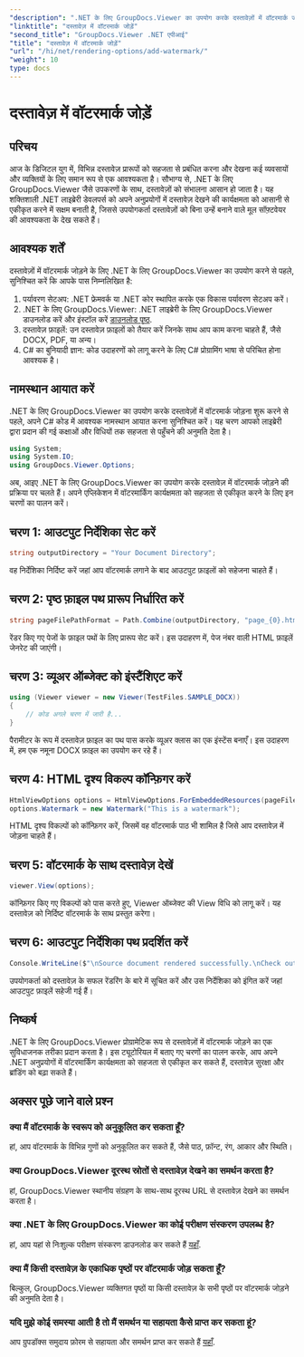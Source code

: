 ```yaml
---
"description": ".NET के लिए GroupDocs.Viewer का उपयोग करके दस्तावेज़ों में वॉटरमार्क जोड़ना सीखें। इस आसान-से-अनुसरण ट्यूटोरियल के साथ दस्तावेज़ सुरक्षा और ब्रांडिंग बढ़ाएँ।"
"linktitle": "दस्तावेज़ में वॉटरमार्क जोड़ें"
"second_title": "GroupDocs.Viewer .NET एपीआई"
"title": "दस्तावेज़ में वॉटरमार्क जोड़ें"
"url": "/hi/net/rendering-options/add-watermark/"
"weight": 10
type: docs
---
```

# दस्तावेज़ में वॉटरमार्क जोड़ें

## परिचय
आज के डिजिटल युग में, विभिन्न दस्तावेज़ प्रारूपों को सहजता से प्रबंधित करना और देखना कई व्यवसायों और व्यक्तियों के लिए समान रूप से एक आवश्यकता है। सौभाग्य से, .NET के लिए GroupDocs.Viewer जैसे उपकरणों के साथ, दस्तावेज़ों को संभालना आसान हो जाता है। यह शक्तिशाली .NET लाइब्रेरी डेवलपर्स को अपने अनुप्रयोगों में दस्तावेज़ देखने की कार्यक्षमता को आसानी से एकीकृत करने में सक्षम बनाती है, जिससे उपयोगकर्ता दस्तावेज़ों को बिना उन्हें बनाने वाले मूल सॉफ़्टवेयर की आवश्यकता के देख सकते हैं।
## आवश्यक शर्तें
दस्तावेज़ों में वॉटरमार्क जोड़ने के लिए .NET के लिए GroupDocs.Viewer का उपयोग करने से पहले, सुनिश्चित करें कि आपके पास निम्नलिखित है:
1. पर्यावरण सेटअप: .NET फ्रेमवर्क या .NET कोर स्थापित करके एक विकास पर्यावरण सेटअप करें।
2. .NET के लिए GroupDocs.Viewer: .NET लाइब्रेरी के लिए GroupDocs.Viewer डाउनलोड करें और इंस्टॉल करें [डाउनलोड पृष्ठ](https://releases.groupdocs.com/viewer/net/).
3. दस्तावेज़ फ़ाइलें: उन दस्तावेज़ फ़ाइलों को तैयार करें जिनके साथ आप काम करना चाहते हैं, जैसे DOCX, PDF, या अन्य।
4. C# का बुनियादी ज्ञान: कोड उदाहरणों को लागू करने के लिए C# प्रोग्रामिंग भाषा से परिचित होना आवश्यक है।

## नामस्थान आयात करें
.NET के लिए GroupDocs.Viewer का उपयोग करके दस्तावेज़ों में वॉटरमार्क जोड़ना शुरू करने से पहले, अपने C# कोड में आवश्यक नामस्थान आयात करना सुनिश्चित करें। यह चरण आपको लाइब्रेरी द्वारा प्रदान की गई कक्षाओं और विधियों तक सहजता से पहुँचने की अनुमति देता है।

```csharp
using System;
using System.IO;
using GroupDocs.Viewer.Options;
```

अब, आइए .NET के लिए GroupDocs.Viewer का उपयोग करके दस्तावेज़ में वॉटरमार्क जोड़ने की प्रक्रिया पर चलते हैं। अपने एप्लिकेशन में वॉटरमार्किंग कार्यक्षमता को सहजता से एकीकृत करने के लिए इन चरणों का पालन करें।
## चरण 1: आउटपुट निर्देशिका सेट करें
```csharp
string outputDirectory = "Your Document Directory";
```
वह निर्देशिका निर्दिष्ट करें जहां आप वॉटरमार्क लगाने के बाद आउटपुट फ़ाइलों को सहेजना चाहते हैं।
## चरण 2: पृष्ठ फ़ाइल पथ प्रारूप निर्धारित करें
```csharp
string pageFilePathFormat = Path.Combine(outputDirectory, "page_{0}.html");
```
रेंडर किए गए पेजों के फ़ाइल पथों के लिए प्रारूप सेट करें। इस उदाहरण में, पेज नंबर वाली HTML फ़ाइलें जेनरेट की जाएंगी।
## चरण 3: व्यूअर ऑब्जेक्ट को इंस्टैंशिएट करें
```csharp
using (Viewer viewer = new Viewer(TestFiles.SAMPLE_DOCX))
{
    // कोड अगले चरण में जारी है...
}
```
पैरामीटर के रूप में दस्तावेज़ फ़ाइल का पथ पास करके व्यूअर क्लास का एक इंस्टेंस बनाएँ। इस उदाहरण में, हम एक नमूना DOCX फ़ाइल का उपयोग कर रहे हैं।
## चरण 4: HTML दृश्य विकल्प कॉन्फ़िगर करें
```csharp
HtmlViewOptions options = HtmlViewOptions.ForEmbeddedResources(pageFilePathFormat);
options.Watermark = new Watermark("This is a watermark");
```
HTML दृश्य विकल्पों को कॉन्फ़िगर करें, जिसमें वह वॉटरमार्क पाठ भी शामिल है जिसे आप दस्तावेज़ में जोड़ना चाहते हैं।
## चरण 5: वॉटरमार्क के साथ दस्तावेज़ देखें
```csharp
viewer.View(options);
```
कॉन्फ़िगर किए गए विकल्पों को पास करते हुए, Viewer ऑब्जेक्ट की View विधि को लागू करें। यह दस्तावेज़ को निर्दिष्ट वॉटरमार्क के साथ प्रस्तुत करेगा।
## चरण 6: आउटपुट निर्देशिका पथ प्रदर्शित करें
```csharp
Console.WriteLine($"\nSource document rendered successfully.\nCheck output in {outputDirectory}.");
```
उपयोगकर्ता को दस्तावेज़ के सफल रेंडरिंग के बारे में सूचित करें और उस निर्देशिका को इंगित करें जहां आउटपुट फ़ाइलें सहेजी गई हैं।

## निष्कर्ष
.NET के लिए GroupDocs.Viewer प्रोग्रामेटिक रूप से दस्तावेज़ों में वॉटरमार्क जोड़ने का एक सुविधाजनक तरीका प्रदान करता है। इस ट्यूटोरियल में बताए गए चरणों का पालन करके, आप अपने .NET अनुप्रयोगों में वॉटरमार्किंग कार्यक्षमता को सहजता से एकीकृत कर सकते हैं, दस्तावेज़ सुरक्षा और ब्रांडिंग को बढ़ा सकते हैं।
## अक्सर पूछे जाने वाले प्रश्न
### क्या मैं वॉटरमार्क के स्वरूप को अनुकूलित कर सकता हूँ?
हां, आप वॉटरमार्क के विभिन्न गुणों को अनुकूलित कर सकते हैं, जैसे पाठ, फ़ॉन्ट, रंग, आकार और स्थिति।
### क्या GroupDocs.Viewer दूरस्थ स्रोतों से दस्तावेज़ देखने का समर्थन करता है?
हां, GroupDocs.Viewer स्थानीय संग्रहण के साथ-साथ दूरस्थ URL से दस्तावेज़ देखने का समर्थन करता है।
### क्या .NET के लिए GroupDocs.Viewer का कोई परीक्षण संस्करण उपलब्ध है?
हां, आप यहां से निःशुल्क परीक्षण संस्करण डाउनलोड कर सकते हैं [यहाँ](https://releases.groupdocs.com/).
### क्या मैं किसी दस्तावेज़ के एकाधिक पृष्ठों पर वॉटरमार्क जोड़ सकता हूँ?
बिल्कुल, GroupDocs.Viewer व्यक्तिगत पृष्ठों या किसी दस्तावेज़ के सभी पृष्ठों पर वॉटरमार्क जोड़ने की अनुमति देता है।
### यदि मुझे कोई समस्या आती है तो मैं समर्थन या सहायता कैसे प्राप्त कर सकता हूं?
आप ग्रुपडॉक्स समुदाय फ़ोरम से सहायता और समर्थन प्राप्त कर सकते हैं [यहाँ](https://forum.groupdocs.com/c/viewer/9).
